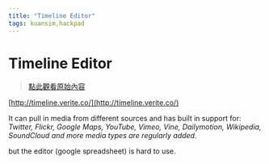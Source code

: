 ```yaml
---
title: "Timeline Editor"
tags: kuansim,hackpad
---
```


# Timeline Editor

> [點此觀看原始內容](https://g0v.hackpad.tw/qNsSSYYAdv6)


[http://timeline.verite.co/](http://timeline.verite.co/)

It can pull in media from different sources and has built in support for:
_Twitter, Flickr, Google Maps, YouTube, Vimeo, Vine, Dailymotion, Wikipedia, SoundCloud and more media types are regularly added._

but the editor (google spreadsheet) is hard to use.






